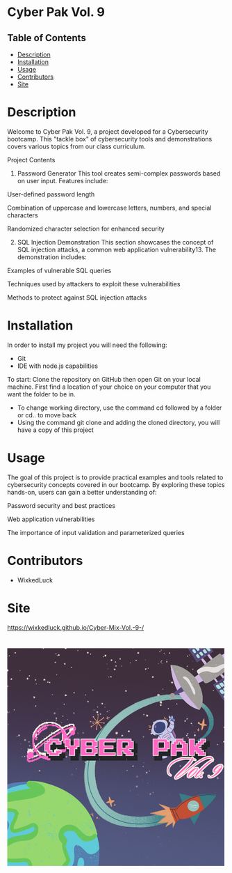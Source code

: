 # Cyber Pak Vol. 9 
## Table of Contents
* [Description](#description)
* [Installation](#installation)
* [Usage](#usage)
 * [Contributors](#contributors)
 * [Site](#site)

# Description
Welcome to Cyber Pak Vol. 9, a project developed for a Cybersecurity bootcamp. This "tackle box" of cybersecurity tools and demonstrations covers various topics from our class curriculum.

Project Contents
1. Password Generator
This tool creates semi-complex passwords based on user input. Features include:

User-defined password length

Combination of uppercase and lowercase letters, numbers, and special characters

Randomized character selection for enhanced security

2. SQL Injection Demonstration
This section showcases the concept of SQL injection attacks, a common web application vulnerability13. The demonstration includes:

Examples of vulnerable SQL queries

Techniques used by attackers to exploit these vulnerabilities

Methods to protect against SQL injection attacks



# Installation
In order to install my project you will need the following: 
- Git
- IDE with node.js capabilities 

To start: 
Clone the repository on GitHub then open Git on your local machine. First find a location of your choice on your computer that you want the folder to be in.
- To change working directory, use the command cd followed by a folder or cd.. to move back  
- Using the command git clone and adding the cloned directory, you will have a copy of this project


# Usage 
The goal of this project is to provide practical examples and tools related to cybersecurity concepts covered in our bootcamp. By exploring these topics hands-on, users can gain a better understanding of:

Password security and best practices

Web application vulnerabilities

The importance of input validation and parameterized queries


# Contributors
- WixkedLuck


# Site
https://wixkedluck.github.io/Cyber-Mix-Vol.-9-/
#
![PortfolioV2](./public/CyberPak.png)